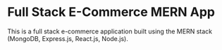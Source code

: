 # Full Stack E-Commerce MERN App

This is a full stack e-commerce application built using the MERN stack (MongoDB, Express.js, React.js, Node.js).
